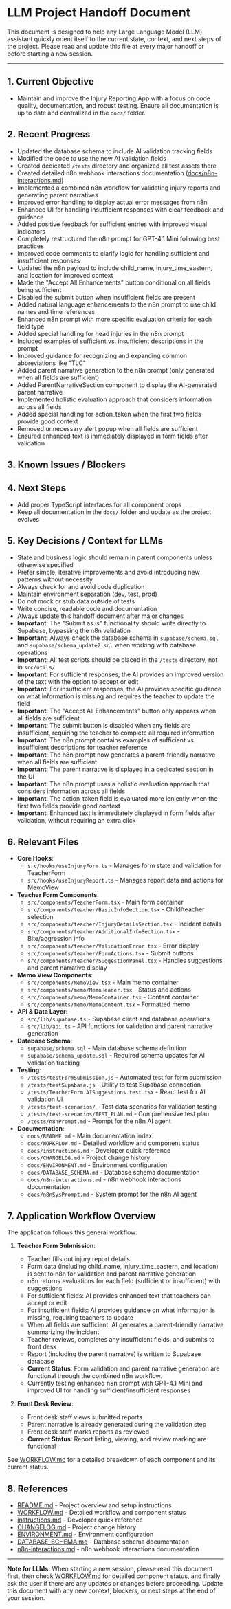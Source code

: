 <!--
Last updated: 2025-04-18 00:22 EDT
NOTE: Update this timestamp whenever the document is updated.
-->

# LLM Project Handoff Document

This document is designed to help any Large Language Model (LLM) assistant quickly orient itself to the current state, context, and next steps of the project. Please read and update this file at every major handoff or before starting a new session.

---

## 1. Current Objective
- Maintain and improve the Injury Reporting App with a focus on code quality, documentation, and robust testing. Ensure all documentation is up to date and centralized in the `docs/` folder.


## 2. Recent Progress
- Updated the database schema to include AI validation tracking fields
- Modified the code to use the new AI validation fields
- Created dedicated `/tests` directory and organized all test assets there
- Created detailed n8n webhook interactions documentation ([docs/n8n-interactions.md](./n8n-interactions.md))
- Implemented a combined n8n workflow for validating injury reports and generating parent narratives
- Improved error handling to display actual error messages from n8n
- Enhanced UI for handling insufficient responses with clear feedback and guidance
- Added positive feedback for sufficient entries with improved visual indicators
- Completely restructured the n8n prompt for GPT-4.1 Mini following best practices
- Improved code comments to clarify logic for handling sufficient and insufficient responses
- Updated the n8n payload to include child_name, injury_time_eastern, and location for improved context
- Made the "Accept All Enhancements" button conditional on all fields being sufficient
- Disabled the submit button when insufficient fields are present
- Added natural language enhancements to the n8n prompt to use child names and time references
- Enhanced n8n prompt with more specific evaluation criteria for each field type
- Added special handling for head injuries in the n8n prompt
- Included examples of sufficient vs. insufficient descriptions in the prompt
- Improved guidance for recognizing and expanding common abbreviations like "TLC"
- Added parent narrative generation to the n8n prompt (only generated when all fields are sufficient)
- Added ParentNarrativeSection component to display the AI-generated parent narrative
- Implemented holistic evaluation approach that considers information across all fields
- Added special handling for action_taken when the first two fields provide good context
- Removed unnecessary alert popup when all fields are sufficient
- Ensured enhanced text is immediately displayed in form fields after validation

## 3. Known Issues / Blockers

## 4. Next Steps
- Add proper TypeScript interfaces for all component props
- Keep all documentation in the `docs/` folder and update as the project evolves

## 5. Key Decisions / Context for LLMs
- State and business logic should remain in parent components unless otherwise specified
- Prefer simple, iterative improvements and avoid introducing new patterns without necessity
- Always check for and avoid code duplication
- Maintain environment separation (dev, test, prod)
- Do not mock or stub data outside of tests
- Write concise, readable code and documentation
- Always update this handoff document after major changes
- **Important**: The "Submit as is" functionality should write directly to Supabase, bypassing the n8n validation
- **Important**: Always check the database schema in `supabase/schema.sql` and `supabase/schema_update2.sql` when working with database operations
- **Important**: All test scripts should be placed in the `/tests` directory, not in `src/utils/`
- **Important**: For sufficient responses, the AI provides an improved version of the text with the option to accept or edit
- **Important**: For insufficient responses, the AI provides specific guidance on what information is missing and requires the teacher to update the field
- **Important**: The "Accept All Enhancements" button only appears when all fields are sufficient
- **Important**: The submit button is disabled when any fields are insufficient, requiring the teacher to complete all required information
- **Important**: The n8n prompt contains examples of sufficient vs. insufficient descriptions for teacher reference
- **Important**: The n8n prompt now generates a parent-friendly narrative when all fields are sufficient
- **Important**: The parent narrative is displayed in a dedicated section in the UI
- **Important**: The n8n prompt uses a holistic evaluation approach that considers information across all fields
- **Important**: The action_taken field is evaluated more leniently when the first two fields provide good context
- **Important**: Enhanced text is immediately displayed in form fields after validation, without requiring an extra click

## 6. Relevant Files
- **Core Hooks**:
  - `src/hooks/useInjuryForm.ts` - Manages form state and validation for TeacherForm
  - `src/hooks/useInjuryReport.ts` - Manages report data and actions for MemoView
- **Teacher Form Components**:
  - `src/components/TeacherForm.tsx` - Main form container
  - `src/components/teacher/BasicInfoSection.tsx` - Child/teacher selection
  - `src/components/teacher/InjuryDetailsSection.tsx` - Incident details
  - `src/components/teacher/AdditionalInfoSection.tsx` - Bite/aggression info
  - `src/components/teacher/ValidationError.tsx` - Error display
  - `src/components/teacher/FormActions.tsx` - Submit buttons
  - `src/components/teacher/SuggestionPanel.tsx` - Handles suggestions and parent narrative display
- **Memo View Components**:
  - `src/components/MemoView.tsx` - Main memo container
  - `src/components/memo/MemoHeader.tsx` - Status and actions
  - `src/components/memo/MemoContainer.tsx` - Content container
  - `src/components/memo/MemoContent.tsx` - Formatted memo
- **API & Data Layer**:
  - `src/lib/supabase.ts` - Supabase client and database operations
  - `src/lib/api.ts` - API functions for validation and parent narrative generation
- **Database Schema**:
  - `supabase/schema.sql` - Main database schema definition
  - `supabase/schema_update.sql` - Required schema updates for AI validation tracking
- **Testing**:
  - `/tests/testFormSubmission.js` - Automated test for form submission
  - `/tests/testSupabase.js` - Utility to test Supabase connection
  - `/tests/TeacherForm.AISuggestions.test.tsx` - React test for AI validation UI
  - `/tests/test-scenarios/` - Test data scenarios for validation testing
  - `/tests/test-scenarios/TEST_PLAN.md` - Comprehensive test plan
  - `/tests/n8nPrompt.md` - Prompt for the n8n AI agent
- **Documentation**:
  - `docs/README.md` - Main documentation index
  - `docs/WORKFLOW.md` - Detailed workflow and component status
  - `docs/instructions.md` - Developer quick reference
  - `docs/CHANGELOG.md` - Project change history
  - `docs/ENVIRONMENT.md` - Environment configuration
  - `docs/DATABASE_SCHEMA.md` - Database schema documentation
  - `docs/n8n-interactions.md` - n8n webhook interactions documentation
  - `docs/n8nSysPrompt.md` - System prompt for the n8n AI agent

## 7. Application Workflow Overview
The application follows this general workflow:

1. **Teacher Form Submission**:
   - Teacher fills out injury report details
   - Form data (including child_name, injury_time_eastern, and location) is sent to n8n for validation and parent narrative generation
   - n8n returns evaluations for each field (sufficient or insufficient) with suggestions
   - For sufficient fields: AI provides enhanced text that teachers can accept or edit
   - For insufficient fields: AI provides guidance on what information is missing, requiring teachers to update
   - When all fields are sufficient: AI generates a parent-friendly narrative summarizing the incident
   - Teacher reviews, completes any insufficient fields, and submits to front desk
   - Report (including the parent narrative) is written to Supabase database
   - **Current Status**: Form validation and parent narrative generation are functional through the combined n8n workflow.
   - Currently testing enhanced n8n prompt with GPT-4.1 Mini and improved UI for handling sufficient/insufficient responses

2. **Front Desk Review**:
   - Front desk staff views submitted reports
   - Parent narrative is already generated during the validation step
   - Front desk staff marks reports as reviewed
   - **Current Status**: Report listing, viewing, and review marking are functional

See [WORKFLOW.md](./WORKFLOW.md) for a detailed breakdown of each component and its current status.

## 8. References
- [README.md](./README.md) - Project overview and setup instructions
- [WORKFLOW.md](./WORKFLOW.md) - Detailed workflow and component status
- [instructions.md](./instructions.md) - Developer quick reference
- [CHANGELOG.md](./CHANGELOG.md) - Project change history
- [ENVIRONMENT.md](./ENVIRONMENT.md) - Environment configuration
- [DATABASE_SCHEMA.md](./DATABASE_SCHEMA.md) - Database schema documentation
- [n8n-interactions.md](./n8n-interactions.md) - n8n webhook interactions documentation

---

**Note for LLMs:**
When starting a new session, please read this document first, then check [WORKFLOW.md](./WORKFLOW.md) for detailed component status, and finally ask the user if there are any updates or changes before proceeding. Update this document with any new context, blockers, or next steps at the end of your session.
